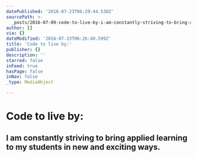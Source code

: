 ```yaml
---
datePublished: '2016-07-23T06:29:44.530Z'
sourcePath: >-
  _posts/2016-07-09-code-to-live-by-i-am-constantly-striving-to-bring-applied-l.md
author: []
via: {}
dateModified: '2016-07-23T06:26:40.599Z'
title: 'Code to live by:'
publisher: {}
description: ''
starred: false
inFeed: true
hasPage: false
inNav: false
_type: MediaObject

---
```

# **Code to live by:**

## I am constantly striving to bring applied learning to my students in new and exciting ways.